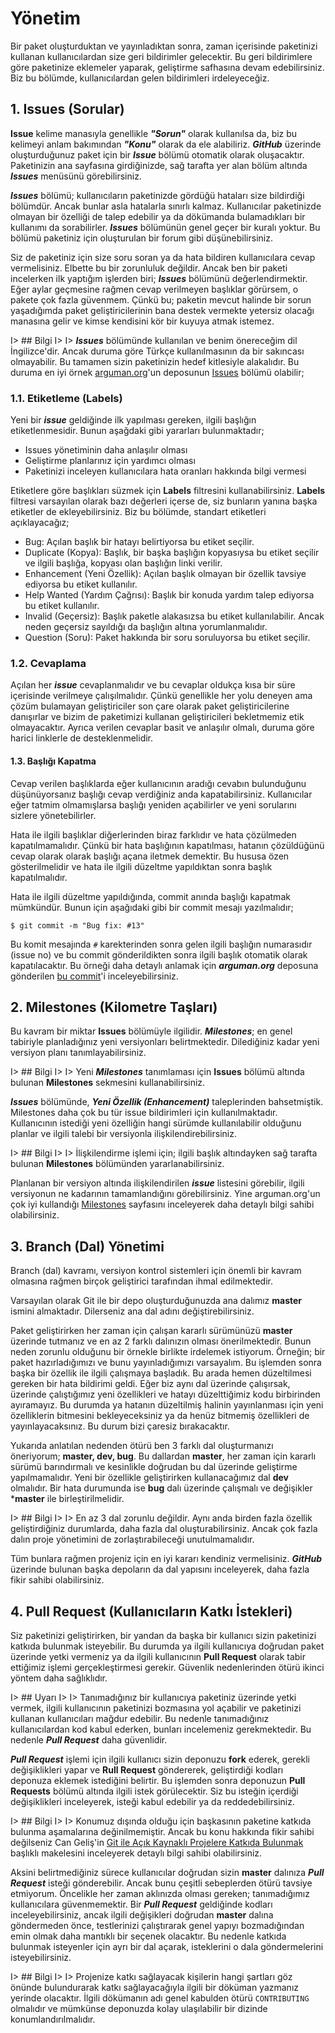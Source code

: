 # Yönetim

Bir paket oluşturduktan ve yayınladıktan sonra, zaman içerisinde paketinizi kullanan kullanıcılardan size geri bildirimler gelecektir. Bu geri bildirimlere göre paketinize eklemeler yaparak, geliştirme safhasına devam edebilirsiniz. Biz bu bölümde, kullanıcılardan gelen bildirimleri irdeleyeceğiz.


## 1. Issues (Sorular)

**Issue** kelime manasıyla genellikle ***"Sorun"*** olarak kullanılsa da, biz bu kelimeyi anlam bakımından ***"Konu"*** olarak da ele alabiliriz. ***GitHub*** üzerinde oluşturduğunuz paket için bir ***Issue*** bölümü otomatik olarak oluşacaktır. Paketinizin ana sayfasına girdiğinizde, sağ tarafta yer alan bölüm altında ***Issues*** menüsünü görebilirsiniz. 

***Issues*** bölümü; kullanıcıların paketinizde gördüğü hataları size bildirdiği bölümdür. Ancak bunlar asla hatalarla sınırlı kalmaz. Kullanıcılar paketinizde olmayan bir özelliği de talep edebilir ya da dökümanda bulamadıkları bir kullanımı da sorabilirler. ***Issues*** bölümünün genel geçer bir kuralı yoktur. Bu bölümü paketiniz için oluşturulan bir forum gibi düşünebilirsiniz.

Siz de paketiniz için size soru soran ya da hata bildiren kullanıcılara cevap vermelisiniz. Elbette bu bir zorunluluk değildir. Ancak ben bir paketi incelerken ilk yaptığım işlerden biri; ***Issues*** bölümünü değerlendirmektir. Eğer aylar geçmesine rağmen cevap verilmeyen başlıklar görürsem, o pakete çok fazla güvenmem. Çünkü bu; paketin mevcut halinde bir sorun yaşadığımda paket geliştiricilerinin bana destek vermekte yetersiz olacağı manasına gelir ve kimse kendisini kör bir kuyuya atmak istemez. 

I> ## Bilgi 
I>
I> ***Issues*** bölümünde kullanılan ve benim önereceğim dil İngilizce'dir. Ancak duruma göre Türkçe kullanılmasının da bir sakıncası olmayabilir. Bu tamamen sizin paketinizin hedef kitlesiyle alakalıdır. Bu duruma en iyi örnek [arguman.org](http://arguman.org)'un deposunun [Issues](https://github.com/arguman/arguman.org/issues) bölümü olabilir;


### 1.1. Etiketleme (Labels)

Yeni bir ***issue*** geldiğinde ilk yapılması gereken, ilgili başlığın etiketlenmesidir. Bunun aşağdaki gibi yararları bulunmaktadır;

* Issues yönetiminin daha anlaşılır olması
* Geliştirme planlarınız için yardımcı olması 
* Paketinizi inceleyen kullanıcılara hata oranları hakkında bilgi vermesi

Etiketlere göre başlıkları süzmek için **Labels** filtresini kullanabilirsiniz. **Labels** filtresi varsayılan olarak bazı değerleri içerse de, siz bunların yanına başka etiketler de ekleyebilirsiniz. Biz bu bölümde, standart etiketleri açıklayacağız;

* Bug: Açılan başlık bir hatayı belirtiyorsa bu etiket seçilir. 
* Duplicate (Kopya): Başlık, bir başka başlığın kopyasıysa bu etiket seçilir ve ilgili başlığa, kopyası olan başlığın linki verilir. 
* Enhancement (Yeni Özellik): Açılan başlık olmayan bir özellik tavsiye ediyorsa bu etiket kullanılır.
* Help Wanted (Yardım Çağrısı): Başlık bir konuda yardım talep ediyorsa bu etiket kullanılır.
* Invalid (Geçersiz): Başlık paketle alakasızsa bu etiket kullanılabilir. Ancak neden geçersiz sayıldığı da başlığın altına yorumlanmalıdır. 
* Question (Soru): Paket hakkında bir soru soruluyorsa bu etiket seçilir.

### 1.2. Cevaplama 

Açılan her ***issue*** cevaplanmalıdır ve bu cevaplar oldukça kısa bir süre içerisinde verilmeye çalışılmalıdır. Çünkü genellikle her yolu deneyen ama çözüm bulamayan geliştiriciler son çare olarak paket geliştiricilerine danışırlar ve bizim de paketimizi kullanan geliştiricileri bekletmemiz etik olmayacaktır. Ayrıca verilen cevaplar basit ve anlaşılır olmalı, duruma göre harici linklerle de desteklenmelidir. 

#### 1.3. Başlığı Kapatma

Cevap verilen başlıklarda eğer kullanıcının aradığı cevabın bulunduğunu düşünüyorsanız başlığı cevap verdiğiniz anda kapatabilirsiniz. Kullanıcılar eğer tatmim olmamışlarsa başlığı yeniden açabilirler ve yeni sorularını sizlere yönetebilirler. 

Hata ile ilgili başlıklar diğerlerinden biraz farklıdır ve hata çözülmeden kapatılmamalıdır. Çünkü bir hata başlığının kapatılması, hatanın çözüldüğünü cevap olarak olarak başlığı açana iletmek demektir. Bu hususa özen gösterilmelidir ve hata ile ilgili düzeltme yapıldıktan sonra başlık kapatılmalıdır.

Hata ile ilgili düzeltme yapıldığında, commit anında başlığı kapatmak mümkündür. Bunun için aşağıdaki gibi bir commit mesajı yazılmalıdır;

```
$ git commit -m "Bug fix: #13"
```

Bu komit mesajında `#` karekterinden sonra gelen ilgili başlığın numarasıdır (issue no) ve bu commit gönderildikten sonra ilgili başlık otomatik olarak kapatılacaktır. Bu örneği daha detaylı anlamak için ***arguman.org*** deposuna gönderilen [bu commit](https://github.com/arguman/arguman.org/commit/848c4dcc8e3850e2cd925caa281079956aa9361e)'i inceleyebilirsiniz.


## 2. Milestones (Kilometre Taşları)

Bu kavram bir miktar **Issues** bölümüyle ilgilidir. ***Milestones***; en genel tabiriyle planladığınız yeni versiyonları belirtmektedir. Dilediğiniz kadar yeni versiyon planı tanımlayabilirsiniz. 

I> ## Bilgi 
I> 
I> Yeni ***Milestones*** tanımlaması için **Issues** bölümü altında bulunan **Milestones** sekmesini kullanabilirsiniz.

***Issues*** bölümünde, ***Yeni Özellik (Enhancement)*** taleplerinden bahsetmiştik. Milestones daha çok bu tür issue bildirimleri için kullanılmaktadır. Kullanıcının istediği yeni özelliğin hangi sürümde kullanılabilir olduğunu planlar ve ilgili talebi bir versiyonla ilişkilendirebilirsiniz.

I> ## Bilgi 
I> 
I> İlişkilendirme işlemi için; ilgili başlık altındayken sağ tarafta bulunan **Milestones** bölümünden yararlanabilirsiniz. 

Planlanan bir versiyon altında ilişkilendirilen ***issue*** listesini görebilir, ilgili versiyonun ne kadarının tamamlandığını görebilirsiniz. Yine arguman.org'un çok iyi kullandığı [Milestones](https://github.com/arguman/arguman.org/milestones) sayfasını inceleyerek daha detaylı bilgi sahibi olabilirsiniz.


## 3. Branch (Dal) Yönetimi

Branch (dal) kavramı, versiyon kontrol sistemleri için önemli bir kavram olmasına rağmen birçok geliştirici tarafından ihmal edilmektedir. 

Varsayılan olarak Git ile bir depo oluşturduğunuzda ana dalımız **master** ismini almaktadır. Dilerseniz ana dal adını değiştirebilirsiniz. 

Paket geliştirirken her zaman için çalışan kararlı sürümünüzü **master** üzerinde tutmanız ve en az 2 farklı dalınızın olması önerilmektedir. Bunun neden zorunlu olduğunu bir örnekle birlikte irdelemek istiyorum. Örneğin; bir paket hazırladığımızı ve bunu yayınladığımızı varsayalım. Bu işlemden sonra başka bir özellik ile ilgili çalışmaya başladık. Bu arada hemen düzeltilmesi gereken bir hata bildirimi geldi. Eğer biz aynı dal üzerinde çalışırsak, üzerinde çalıştığımız yeni özellikleri ve hatayı düzelttiğimiz kodu birbirinden ayıramayız. Bu durumda ya hatanın düzeltilmiş halinin yayınlanması için yeni özelliklerin bitmesini bekleyeceksiniz ya da henüz bitmemiş özellikleri de yayınlayacaksınız. Bu durum bizi çaresiz bırakacaktır. 

Yukarıda anlatılan nedenden ötürü ben 3 farklı dal oluşturmanızı öneriyorum; **master, dev, bug**. Bu dallardan **master**, her zaman için kararlı sürümü barındırmalı ve kesinlikle doğrudan bu dal üzerinde geliştirme yapılmamalıdır. Yeni bir özellikle geliştirirken kullanacağımız dal **dev** olmalıdır. Bir hata durumunda ise **bug** dalı üzerinde çalışmalı ve değişikler ***master** ile birleştirilmelidir. 

I> ## Bilgi 
I> 
I> En az 3 dal zorunlu değildir. Aynı anda birden fazla özellik geliştirdiğiniz durumlarda, daha fazla dal oluşturabilirsiniz. Ancak çok fazla dalın proje yönetimini de zorlaştırabileceği unutulmamalıdır. 

Tüm bunlara rağmen projeniz için en iyi kararı kendiniz vermelisiniz. ***GitHub*** üzerinde bulunan başka depoların da dal yapısını inceleyerek, daha fazla fikir sahibi olabilirsiniz.


## 4. Pull Request (Kullanıcıların Katkı İstekleri)

Siz paketinizi geliştirirken, bir yandan da başka bir kullanıcı sizin paketinizi katkıda bulunmak isteyebilir. Bu durumda ya ilgili kullanıcıya doğrudan paket üzerinde yetki vermeniz ya da ilgili kullanıcının **Pull Request** olarak tabir ettiğimiz işlemi gerçekleştirmesi gerekir. Güvenlik nedenlerinden ötürü ikinci yöntem daha sağlıklıdır. 

I> ## Uyarı 
I>
I> Tanımadığınız bir kullanıcıya paketiniz üzerinde yetki vermek, ilgili kullanıcının paketinizi bozmasına yol açabilir ve paketinizi kullanan kullanıcıları mağdur edebilir. Bu nedenle tanımadığınız kullanıcılardan kod kabul ederken, bunları incelemeniz gerekmektedir. Bu nedenle ***Pull Request*** daha güvenlidir. 

***Pull Request*** işlemi için ilgili kullanıcı sizin deponuzu **fork** ederek, gerekli değişiklikleri yapar ve **Rull Request** göndererek, geliştirdiği kodları deponuza eklemek istediğini belirtir. Bu işlemden sonra deponuzun **Pull Requests** bölümü altında ilgili istek görülecektir. Siz bu isteğin içerdiği değişiklikleri inceleyerek, isteği kabul edebilir ya da reddedebilirsiniz.

I> ## Bilgi 
I> 
I> Konumuz dışında olduğu için başkasının paketine katkıda bulunma aşamalarına değinilmemiştir. Ancak bu konu hakkında fikir sahibi değilseniz Can Geliş'in [Git ile Açık Kaynaklı Projelere Katkıda Bulunmak](http://www.cangelis.com/git-ile-acik-kaynakli-projelere-katkida-bulunmak) başlıklı makelesini inceleyerek detaylı bilgi sahibi olabilirsiniz.

Aksini belirtmediğiniz sürece kullanıcılar doğrudan sizin **master** dalınıza ***Pull Request*** isteği gönderebilir. Ancak bunu çeşitli sebeplerden ötürü tavsiye etmiyorum. Öncelikle her zaman aklınızda olması gereken; tanımadığımız kullanıcılara güvenmemektir. Bir ***Pull Request*** geldiğinde kodları inceleyebilirsiniz, ancak ilgili değişikleri doğrudan **master** dalına göndermeden önce, testlerinizi çalıştırarak genel yapıyı bozmadığından emin olmak daha mantıklı bir seçenek olacaktır. Bu nedenle katkıda bulunmak isteyenler için ayrı bir dal açarak, isteklerini o dala göndermelerini isteyebilirsiniz. 

I> ## Bilgi 
I> 
I> Projenize katkı sağlayacak kişilerin hangi şartları göz önünde bulundurarak katkı sağlayacağıyla ilgili bir döküman yazmanız yerinde olacaktır. İlgili dökümanın adı genel kabulden ötürü `CONTRIBUTING` olmalıdır ve mümkünse deponuzda kolay ulaşılabilir bir dizinde konumlandırılmalıdır.  


















